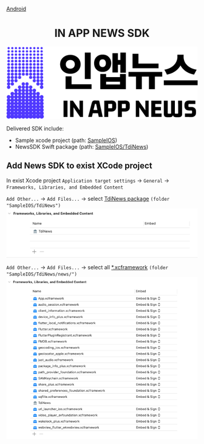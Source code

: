 [Android](https://github.com/kaivumetacrew/Readme/tree/main/nsdkaos)

<div align="center">


# IN APP NEWS SDK
![logo_ko](https://raw.githubusercontent.com/kaivumetacrew/Readme/main/assets/logo_ko.png)

</div>

Delivered SDK include:

- Sample xcode project (path: [SampleIOS]())
- NewsSDK Swift package (path: [SampleIOS/TdiNews]())


## Add News SDK to exist XCode project
In exist Xcode project 
`Application target settings` -> `General` -> `Frameworks, Libraries, and Embedded Content` 

 `Add Other...` -> `Add Files...` -> select [TdiNews package]() `(folder "SampleIOS/TdiNews")`
 ![01](https://raw.githubusercontent.com/kaivumetacrew/Readme/main/nsdkios/nsdkios1.png)

`Add Other...` -> `Add Files...` -> select all [*.xcframework]() `(folder "SampleIOS/TdiNews/news/")`
![02](https://raw.githubusercontent.com/kaivumetacrew/Readme/main/nsdkios/nsdkios2.png)